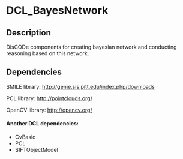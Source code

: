 DCL_BayesNetwork
================

Description
-----------
DisCODe components for creating bayesian network and conducting reasoning based on this network.

Dependencies
------------
SMILE library:
http://genie.sis.pitt.edu/index.php/downloads

PCL library:
http://pointclouds.org/

OpenCV library:
http://opencv.org/


#### Another DCL dependencies:
* CvBasic
* PCL
* SIFTObjectModel
